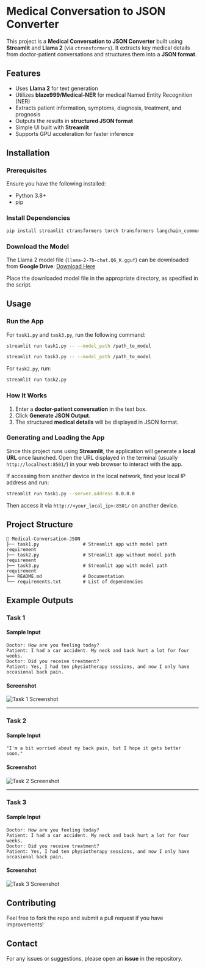 # Medical Conversation to JSON Converter

This project is a **Medical Conversation to JSON Converter** built using **Streamlit** and **Llama 2** (via `ctransformers`). It extracts key medical details from doctor-patient conversations and structures them into a **JSON format**.

## Features
- Uses **Llama 2** for text generation
- Utilizes **blaze999/Medical-NER** for medical Named Entity Recognition (NER)
- Extracts patient information, symptoms, diagnosis, treatment, and prognosis
- Outputs the results in **structured JSON format**
- Simple UI built with **Streamlit**
- Supports GPU acceleration for faster inference

## Installation
### Prerequisites
Ensure you have the following installed:
- Python 3.8+
- pip

### Install Dependencies
```bash
pip install streamlit ctransformers torch transformers langchain_community
```

### Download the Model
The Llama 2 model file (`llama-2-7b-chat.Q6_K.gguf`) can be downloaded from **Google Drive**:
[Download Here](https://drive.google.com/file/d/1NbIqcK00t6wrVCiV_J4SFi6_Uj2w7Hf6/view?usp=drive_link)

Place the downloaded model file in the appropriate directory, as specified in the script.

## Usage
### Run the App
For `task1.py` and `task3.py`, run the following command:
```bash
streamlit run task1.py -- --model_path /path_to_model
```
```bash
streamlit run task3.py -- --model_path /path_to_model
```

For `task2.py`, run:
```bash
streamlit run task2.py
```

### How It Works
1. Enter a **doctor-patient conversation** in the text box.
2. Click **Generate JSON Output**.
3. The structured **medical details** will be displayed in JSON format.

### Generating and Loading the App
Since this project runs using **Streamlit**, the application will generate a **local URL** once launched. Open the URL displayed in the terminal (usually `http://localhost:8501/`) in your web browser to interact with the app.

If accessing from another device in the local network, find your local IP address and run:
```bash
streamlit run task1.py --server.address 0.0.0.0
```
Then access it via `http://<your_local_ip>:8501/` on another device.

## Project Structure
```
📂 Medical-Conversation-JSON
├── task1.py                # Streamlit app with model path requirement
├── task2.py                # Streamlit app without model path requirement
├── task3.py                # Streamlit app with model path requirement
├── README.md               # Documentation
└── requirements.txt        # List of dependencies
```

## Example Outputs
### Task 1
#### Sample Input
```
Doctor: How are you feeling today?
Patient: I had a car accident. My neck and back hurt a lot for four weeks.
Doctor: Did you receive treatment?
Patient: Yes, I had ten physiotherapy sessions, and now I only have occasional back pain.
```

#### Screenshot
![Task 1 Screenshot](images/task1_ner.png)

---

### Task 2
#### Sample Input
```
"I'm a bit worried about my back pain, but I hope it gets better soon."
```

#### Screenshot
![Task 2 Screenshot](images/task2_response_analysis.png)

---

### Task 3
#### Sample Input
```
Doctor: How are you feeling today?
Patient: I had a car accident. My neck and back hurt a lot for four weeks.
Doctor: Did you receive treatment?
Patient: Yes, I had ten physiotherapy sessions, and now I only have occasional back pain.
```

#### Screenshot
![Task 3 Screenshot](images/task3_soap.png)

## Contributing
Feel free to fork the repo and submit a pull request if you have improvements!

## Contact
For any issues or suggestions, please open an **issue** in the repository.
